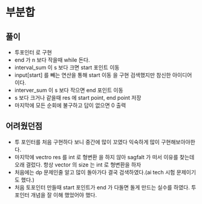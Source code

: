 # 부분합

## 풀이
* 투포인터 로 구현
* end 가 n 보다 작을때 while 돈다.
* interval_sum 이 s 보다 크면 start 포인트 이동
* input[start] 를 빼는 연산을 통해 start 이동 을 구현 검색했지만 참신한 아이디어이다.
* interver_sum 이 s 보다 작으면 end 포인트 이동
* s 보다 크거나 같을때 res 에 start point, end point  저장
* 마지막에 모든 순회에 불구하고 답이 없으면 0 출력

## 어려웠던점
* 투 포인터를 처음 구현하다 보니 중간에 많이 꼬였다 익숙하게 많이 구현해보아야한다.
* 마지막에 vectro res 를 int 로 형변환 을 하지 않아 sagfalt 가 떠서 이유를 찾는데 오래 결렀다. 항상 vector 의 size 는 int 로 형변환을 하자
* 처음에는 dp 문제인줄 알고 많이 돌아가다 결국 검색하였다.(ai tech 시험 문제이기도 했다.)
* 처음 토포인터 만들때 start 포인트가 end 가 다돌면 돌게 만드는 실수를 하였다. 투포인터 개념을 잘 이해 했었어야 했다.
